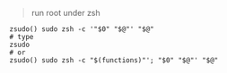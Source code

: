 > run root under zsh

```
zsudo() sudo zsh -c '"$0" "$@"' "$@" 
# type
zsudo
# or
zsudo() sudo zsh -c "$(functions)"'; "$0" "$@"' "$@"
```
